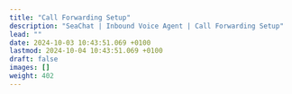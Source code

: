 ```yaml
---
title: "Call Forwarding Setup"
description: "SeaChat | Inbound Voice Agent | Call Forwarding Setup"
lead: ""
date: 2024-10-03 10:43:51.069 +0100
lastmod: 2024-10-04 10:43:51.069 +0100
draft: false
images: []
weight: 402
---
```

